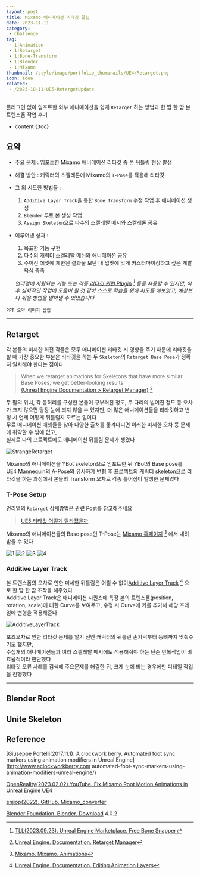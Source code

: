 ```yaml
---
layout: post
title: Mixamo 애니메이션 리타깃 꿀팁
date: 2023-11-11
category: 
 - challenge
tag:
 - 1|Animation
 - 1|Retarget
 - 1|Bone-Transform
 - 1|Blender
 - 1|Mixamo
thumbnail: /style/image/portfolio_thumbnails/UE4/Retarget.png
icon: idea
related: 
 - /2023-10-11-UE5-RetargetUpdate
---
```


플러그인 없이 임포트한 외부 애니메이션을 쉽게 `Retarget` 하는 방법과 한 땀 한 땀 본 트렌스폼 작업 후기

* content
{:toc}

## 요약

- 주요 문제 : 임포트한 Mixamo 애니메이션 리타깃 중 본 뒤틀림 현상 발생
- 해결 방안 : 캐릭터의 스켈레톤에 Mixamo의 `T-Pose`를 적용해 리타깃
- 그 외 시도한 방법들 : 
    1. `Additive Layer Track`을 통한 `Bone Transform` 수정 작업 후 애니메이션 생성
    2. `Blender` 루트 본 생성 작업
    3. `Assign Skeleton`으로 다수의 스켈레탈 메시와 스켈레톤 공유
- 이루어낸 성과 :  
    1. 목표한 기능 구현
    2. 다수의 캐릭터 스켈레탈 메쉬와 애니메이션 공유
    3. 주어진 에셋에 제한된 결과물 보단 내 입맛에 맞게 커스터마이징하고 싶은 개발 욕심 충족  

    *언리얼에 지원되는 기능 또는 각종 [리타깃 관련 Plugin](https://www.unrealengine.com/marketplace/en-US/product/free-bone-snapper) [^11] 들을 사용할 수 있지만, 이후 심화적인 작업에 도움이 될 것 같아 스스로 학습을 위해 시도를 해보았고, 예상보다 쉬운 방법을 알아낼 수 있었습니다*

```
PPT 요약 이미지 삽입
```
---

## Retarget

각 본들의 미세한 회전 각들은 모두 애니메이션 리타깃 시 영향을 주기 때문에 리타깃을 할 때 가장 중요한 부분은 리타깃을 하는 두 `Skeleton`의 `Retarget Base Pose`가 정확히 일치해야 한다는 점이다  

> When we retarget animations for Skeletons that have more similar Base Poses, we get better-looking results  
[(Unreal Engine Documentation > Retarget Manager)](https://docs.unrealengine.com/4.26/en-US/AnimatingObjects/SkeletalMeshAnimation/Persona/BasePoseManager/) [^21]  


두 팔의 위치, 각 등허리를 구성한 본들이 구부러진 정도, 두 다리의 벌어진 정도 등 오차가 크지 않으면 당장 눈에 띄지 않을 수 있지만, 더 많은 애니메이션들을 리타깃하고 변형 시 언제 어떻게 뒤틀릴지 모르는 일이다  
무료 애니메이션 애셋들을 찾아 다양한 출처를 옮겨다니면 이러한 미세한 오차 등 문제에 취약할 수 밖에 없고,  
실제로 나의 프로젝트에도 애니메이션 뒤틀림 문제가 생겼다  

![StrangeRetarget](https://github.com/ssonsonya/ssonsonya.github.io/assets/116151781/1aa1fe38-3765-49d1-a435-9716323b4836)

Mixamo의 애니메이션을 YBot skeleton으로 임포트한 뒤 YBot의 Base pose를 UE4 Mannequin의 A-Pose와 유사하게 변형 후 프로젝트의 캐릭터 skeleton으로 리타깃을 하는 과정에서 본들의 Transform 오차로 각종 틀어짐이 발생한 문제였다  

### T-Pose Setup

언리얼의 `Retarget` 상세방법은 관련 Post를 참고해주세요  
> [UE5 리타깃 어떻게 달라졌을까](2023-10-11-UE5-RetargetUpdate)  


Mixamo의 애니메이션들의 Base pose인 T-Pose는 [Mixamo 홈페이지](https://www.mixamo.com/#/?page=1&query=T&type=Motion%2CMotionPack) [^22] 에서 내려받을 수 있다

![1](https://github.com/ssonsonya/ssonsonya.github.io/assets/116151781/82cc904c-9acb-4695-9c34-34fcf9d2a487)
![2](https://github.com/ssonsonya/ssonsonya.github.io/assets/116151781/bf82cd3e-3b25-4e65-b89b-1be6b30dc7c1)
![3](https://github.com/ssonsonya/ssonsonya.github.io/assets/116151781/409c5840-263c-47c1-a1cd-a1c64b16b518)
![4](https://github.com/ssonsonya/ssonsonya.github.io/assets/116151781/93bb9741-f38d-47a4-b57d-3d23ba368a01)


### Additive Layer Track

본 트랜스폼의 오차로 인한 미세한 뒤틀림은 어쩔 수 없이[Additive Layer Track](https://docs.unrealengine.com/4.26/en-US/AnimatingObjects/SkeletalMeshAnimation/AnimHowTo/LayerEditing/) [^23] 으로 한 땀 한 땀 조작을 해주었다  
Additive Layer Track은 애니메이션 시퀀스에 특정 본의 트렌스폼(position, rotation, scale)에 대한 Curve를 보여주고, 수정 시 Curve에 키를 추가해 해당 프레임에 변형을 적용해준다  

![AdditiveLayerTrack](https://github.com/ssonsonya/ssonsonya.github.io/assets/116151781/6df71b1d-e286-44dc-a051-f01a8d206953)  

포즈오차로 인한 리타깃 문제를 알기 전엔 캐릭터의 뒤틀린 손가락부터 등뼈까지 맞춰주기도 했지만,  
수십개의 애니메이션들과 여러 스켈레탈 메시에도 적용해줘야 하는 단순 반복작업이 비효율적이라 판단했다  
리타깃 오류 사례를 검색해 주요문제를 해결한 뒤, 크게 눈에 띄는 경우에만 디테일 작업을 진행했다

---

## Blender Root


## Unite Skeleton

## Reference

[^11]: [TLL(2023.09.23). Unreal Engine Marketplace. Free Bone Snapper](https://www.unrealengine.com/marketplace/en-US/product/free-bone-snapper)  
[^21]: [Unreal Engine. Documentation. Retarget Manager](https://docs.unrealengine.com/4.26/en-US/AnimatingObjects/SkeletalMeshAnimation/Persona/BasePoseManager/)  
[^22]: [Mixamo. Mixamo. Animations](https://www.mixamo.com/#/?page=1&query=T&type=Motion%2CMotionPack)  
[^23]: [Unreal Engine. Documentation. Editing Animation Layers](https://docs.unrealengine.com/4.26/en-US/AnimatingObjects/SkeletalMeshAnimation/AnimHowTo/LayerEditing/)  

[Giuseppe Portelli(2017.11.1). A clockwork berry. Automated foot sync markers using animation modifiers in Unreal Engine](http://www.aclockworkberry.com automated-foot-sync-markers-using-animation-modifiers-unreal-engine/)  

[OpenReality(2023.02.02).YouTube. Fix Mixamo Root Motion Animations in Unreal Engine UE4](https://www.youtube.com/watch?v=gq8k5ZOBjww)  

[enjiop(2022). GitHub. Mixamo_converter](https://github.com/enziop/mixamo_converter)  

[Blender Foundation. Blender. Download](https://www.blender.org/download/) 4.0.2  
